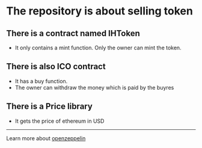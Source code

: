 # The repository is about selling token
## There is a contract named IHToken
- It only contains a mint function. Only the owner can mint the token.
## There is also ICO contract
- It has a buy function. 
- The owner can withdraw the money which is paid by the buyres
## There is a Price library 
- It gets the price of ethereum in USD
---
Learn more about [openzeppelin](https://docs.openzeppelin.com/)